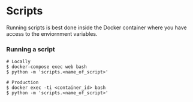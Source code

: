 # Scripts

Running scripts is best done inside the Docker container where you have access to the enviornment variables.

### Running a script
```shell script
# Locally
$ docker-compose exec web bash
$ python -m 'scripts.<name_of_script>'

# Production
$ docker exec -ti <container_id> bash
$ python -m 'scripts.<name_of_script>'
```
